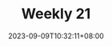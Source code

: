 ---
title: "Weekly 21"
subtitle: ""
date: 2023-09-09T10:32:11+08:00
draft: false
tags: []
category: [Weekly]
summary: 
---